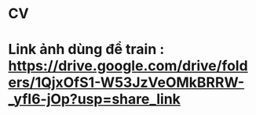 # CV
# Link ảnh dùng để train : https://drive.google.com/drive/folders/1QjxOfS1-W53JzVeOMkBRRW-_yfI6-jOp?usp=share_link
